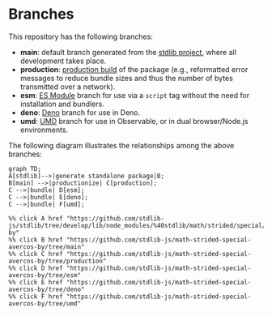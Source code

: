 <!--

@license Apache-2.0

Copyright (c) 2022 The Stdlib Authors.

Licensed under the Apache License, Version 2.0 (the "License");
you may not use this file except in compliance with the License.
You may obtain a copy of the License at

    http://www.apache.org/licenses/LICENSE-2.0

Unless required by applicable law or agreed to in writing, software
distributed under the License is distributed on an "AS IS" BASIS,
WITHOUT WARRANTIES OR CONDITIONS OF ANY KIND, either express or implied.
See the License for the specific language governing permissions and
limitations under the License.

-->

# Branches

This repository has the following branches:

-   **main**: default branch generated from the [stdlib project][stdlib-url], where all development takes place.
-   **production**: [production build][production-url] of the package (e.g., reformatted error messages to reduce bundle sizes and thus the number of bytes transmitted over a network).
-   **esm**: [ES Module][esm-url] branch for use via a `script` tag without the need for installation and bundlers.
-   **deno**: [Deno][deno-url] branch for use in Deno.
-   **umd**: [UMD][umd-url] branch for use in Observable, or in dual browser/Node.js environments.

The following diagram illustrates the relationships among the above branches:

```mermaid
graph TD;
A[stdlib]-->|generate standalone package|B;
B[main] -->|productionize| C[production];
C -->|bundle| D[esm];
C -->|bundle| E[deno];
C -->|bundle| F[umd];

%% click A href "https://github.com/stdlib-js/stdlib/tree/develop/lib/node_modules/%40stdlib/math/strided/special/avercos-by"
%% click B href "https://github.com/stdlib-js/math-strided-special-avercos-by/tree/main"
%% click C href "https://github.com/stdlib-js/math-strided-special-avercos-by/tree/production"
%% click D href "https://github.com/stdlib-js/math-strided-special-avercos-by/tree/esm"
%% click E href "https://github.com/stdlib-js/math-strided-special-avercos-by/tree/deno"
%% click F href "https://github.com/stdlib-js/math-strided-special-avercos-by/tree/umd"
```

[stdlib-url]: https://github.com/stdlib-js/stdlib/tree/develop/lib/node_modules/%40stdlib/math/strided/special/avercos-by
[production-url]: https://github.com/stdlib-js/math-strided-special-avercos-by/tree/production
[deno-url]: https://github.com/stdlib-js/math-strided-special-avercos-by/tree/deno
[umd-url]: https://github.com/stdlib-js/math-strided-special-avercos-by/tree/umd
[esm-url]: https://github.com/stdlib-js/math-strided-special-avercos-by/tree/esm